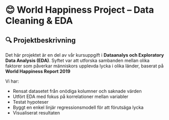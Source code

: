 # 😊 World Happiness Project – Data Cleaning & EDA

## 🔍 Projektbeskrivning
Det här projektet är en del av vår kursuppgift i **Dataanalys och Exploratory Data Analysis (EDA)**. Syftet var att utforska sambanden mellan olika faktorer som påverkar människors upplevda lycka i olika länder, baserat på **World Happiness Report 2019** 

Vi har:
- Rensat datasetet från onödiga kolumner och saknade värden
- Utfört EDA med fokus på korrelationer mellan variabler
- Testat hypoteser
- Byggt en enkel linjär regressionsmodell för att förutsäga lycka 
- Visualiserat resultaten
